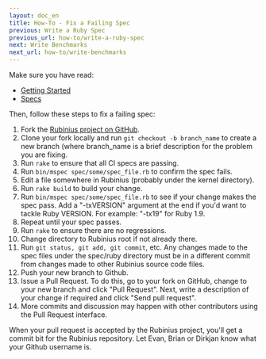 ```yaml
---
layout: doc_en
title: How-To - Fix a Failing Spec
previous: Write a Ruby Spec
previous_url: how-to/write-a-ruby-spec
next: Write Benchmarks
next_url: how-to/write-benchmarks
---
```


Make sure you have read:

  *  [Getting Started](/doc/en/getting-started/)
  *  [Specs](/doc/en/specs/)

Then, follow these steps to fix a failing spec:

  1.  Fork the [Rubinius project on GitHub](https://github.com/rubinius/rubinius).
  2.  Clone your fork locally and run `git checkout -b branch_name` to create a new branch (where branch_name is
      a brief description for the problem you are fixing.
  3.  Run `rake` to ensure that all CI specs are passing.
  4.  Run `bin/mspec spec/some/spec_file.rb` to confirm the spec fails.
  5.  Edit a file somewhere in Rubinius (probably under the kernel directory).
  6.  Run `rake build` to build your change.
  7.  Run `bin/mspec spec/some/spec_file.rb` to see if your change makes the
      spec pass.
      Add a "-txVERSION" argument at the end if you'd want to tackle Ruby VERSION. 
      For example: "-tx19" for Ruby 1.9.
  8.  Repeat until your spec passes.
  9.  Run `rake` to ensure there are no regressions.
  10.  Change directory to Rubinius root if not already there.
  11.  Run `git status, git add, git commit`, etc. Any changes made to the spec
      files under the spec/ruby directory must be in a different commit from
      changes made to other Rubinius source code files.
  12. Push your new branch to Github.
  13. Issue a Pull Request.
      To do this, go to your fork on GitHub, change to your new branch and click "Pull Request".
      Next, write a description of your change if required and click "Send pull request".
  14. More commits and discussion may happen with other contributors using
      the Pull Request interface.

When your pull request is accepted by the Rubinius project, you'll get a commit bit
for the Rubinius repository. Let Evan, Brian or Dirkjan know what your Github username is.
